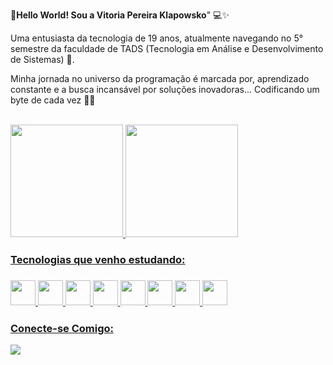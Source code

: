 
👋<strong>Hello World! Sou a Vitoria Pereira Klapowsko</strong>" 💻✨ 

Uma entusiasta da tecnologia de 19 anos, atualmente navegando no 5° semestre da faculdade de TADS (Tecnologia em Análise e Desenvolvimento de Sistemas) 🥸. 

Minha jornada no universo da programação é marcada por, aprendizado constante e a busca incansável por soluções inovadoras... Codificando um byte de cada vez 
🤭🚀

<br>
<div>
  <a href="https://github.com/VitoriaPereiraKlapowsko">
  <img loading="lazy" height="180em" src="https://github-readme-stats.vercel.app/api?username=VitoriaPereiraKlapowsko&show_icons=true&theme=radical&include_all_commits=true&count_private=true"/>
  <img loading="lazy" height="180em" src="https://github-readme-stats.vercel.app/api/top-langs/?username=VitoriaPereiraKlapowsko&layout=compact&langs_count=7&theme=radical"/>
</div>

<h3>Tecnologias que venho estudando:<h3>
<img src="https://cdn.jsdelivr.net/gh/devicons/devicon/icons/javascript/javascript-original.svg" width="40" height="40"/>
<img src="https://cdn.jsdelivr.net/gh/devicons/devicon/icons/react/react-original.svg" width="40" height="40"/>
<img src="https://cdn.jsdelivr.net/gh/devicons/devicon/icons/html5/html5-original.svg" width="40" height="40"/>
<img src="https://cdn.jsdelivr.net/gh/devicons/devicon/icons/css3/css3-original.svg" width="40" height="40"/>
<img src="https://cdn.jsdelivr.net/gh/devicons/devicon/icons/java/java-original.svg" width="40" height="40"/>
<img src="https://cdn.jsdelivr.net/gh/devicons/devicon/icons/sqlite/sqlite-original.svg" width="40" height="40"/>
<img src="https://cdn.jsdelivr.net/gh/devicons/devicon/icons/mysql/mysql-original.svg" width="40" height="40"/>
<img src="https://cdn.jsdelivr.net/gh/devicons/devicon/icons/android/android-plain.svg" width="40" height="40"/>

<h3>Conecte-se Comigo:</h3>
<div>
  <a href="https://www.linkedin.com/in/vitoriapereiraklapowsko/" target="_blank"><img loading="lazy" src="https://img.shields.io/badge/-LinkedIn-%230077B5?style=for-the-badge&logo=linkedin&logoColor=white" target="_blank"></a>     
</div>
